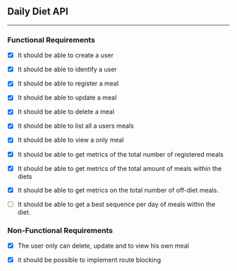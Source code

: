## Daily Diet API

---
### Functional Requirements
 - [x] It should be able to create a user

 - [x] It should be able to identify a user
 - [x] It should be able to register a meal
 - [x] It should be able to update a meal
 - [x] It should be able to delete a meal
 - [x] It should be able to list all a users meals 
 - [x] It should be able to view  a only meal 
 - [x] It should be able to get metrics of the total number of registered meals
 - [x] It should be able to get metrics of the total amount of meals within the diets
 - [x] It should be able to get metrics on the total number of off-diet meals.
 - [ ] It should be able to get a best sequence per day of meals within the diet.

### Non-Functional Requirements

  
 - [x] The user only can delete, update and to view his own meal
 - [x] it should be possible to implement route blocking

